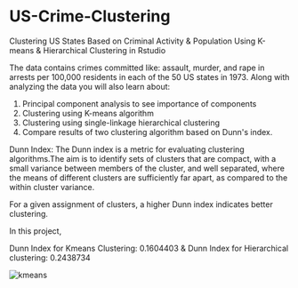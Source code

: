 # US-Crime-Clustering
Clustering US States Based on Criminal Activity &amp; Population Using K-means &amp;  Hierarchical Clustering in Rstudio


The data contains crimes committed like: assault, murder, and rape in arrests per 100,000 residents in each of the 50 US states in 1973. Along with analyzing the data you will also learn about:

1. Principal component analysis to see importance of components
2. Clustering using K-means algorithm
3. Clustering using single-linkage hierarchical clustering
4. Compare results of two clustering algorithm based on Dunn's index.

Dunn Index: The Dunn index is a metric for evaluating clustering algorithms.The aim is to identify sets of clusters that are compact, with a small variance between members of the cluster, and well separated, where the means of different clusters are sufficiently far apart, as compared to the within cluster variance. 

For a given assignment of clusters, a higher Dunn index indicates better clustering. 

In this project, 
 
Dunn Index for Kmeans Clustering: 0.1604403 &
Dunn Index for Hierarchical clustering: 0.2438734


![kmeans](https://cloud.githubusercontent.com/assets/24511419/25100699/eb0780e4-23d2-11e7-935e-a2a3408c45dc.png)
